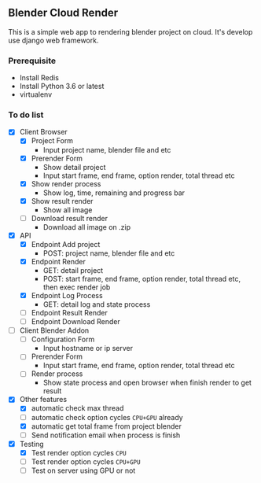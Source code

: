 ## Blender Cloud Render

This is a simple web app to rendering blender project on cloud. It's develop use django web framework.

### Prerequisite
* Install Redis
* Install Python 3.6 or latest
* virtualenv


### To do list
- [x] Client Browser
    - [x] Project Form
      - Input project name, blender file and etc
    - [x] Prerender Form 
      - Show detail project
      - Input start frame, end frame, option render, total thread etc
    - [x] Show render process
      - Show log, time, remaining and progress bar
    - [x] Show result render
      - Show all image
    - [ ] Download result render
      - Download all image on .zip
- [x] API
    - [x] Endpoint Add project
      - POST: project name, blender file and etc
    - [x] Endpoint Render
      - GET: detail project
      - POST: start frame, end frame, option render, total thread etc, then exec render job
    - [x] Endpoint Log Process
      - GET: detail log and state process
    - [ ] Endpoint Result Render
    - [ ] Endpoint Download Render
- [ ] Client Blender Addon
    - [ ] Configuration Form
      - Input hostname or ip server
    - [ ] Prerender Form
      - Input start frame, end frame, option render, total thread etc
    - [ ] Render process
      - Show state process and open browser when finish render to get result
- [x] Other features
    - [x] automatic check max thread
    - [ ] automatic check option cycles `CPU+GPU` already
    - [x] automatic get total frame from project blender
    - [ ] Send notification email when process is finish
- [x] Testing
    - [x] Test render option cycles `CPU`
    - [ ] Test render option cycles `CPU+GPU`
    - [ ] Test on server using GPU or not
